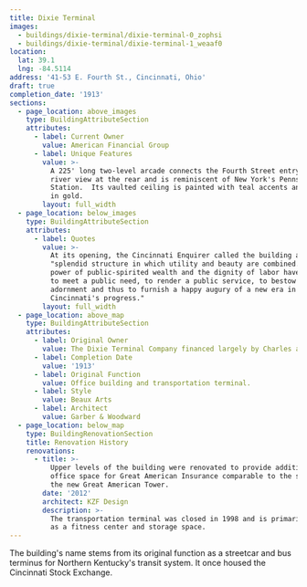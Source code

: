 ```yaml
---
title: Dixie Terminal
images:
  - buildings/dixie-terminal/dixie-terminal-0_zophsi
  - buildings/dixie-terminal/dixie-terminal-1_weaaf0
location:
  lat: 39.1
  lng: -84.5114
address: '41-53 E. Fourth St., Cincinnati, Ohio'
draft: true
completion_date: '1913'
sections:
  - page_location: above_images
    type: BuildingAttributeSection
    attributes:
      - label: Current Owner
        value: American Financial Group
      - label: Unique Features
        value: >-
          A 225' long two-level arcade connects the Fourth Street entry to the
          river view at the rear and is reminiscent of New York's Pennsylvania
          Station.  Its vaulted ceiling is painted with teal accents and trimmed
          in gold.
        layout: full_width
  - page_location: below_images
    type: BuildingAttributeSection
    attributes:
      - label: Quotes
        value: >-
          At its opening, the Cincinnati Enquirer called the building a
          "splendid structure in which utility and beauty are combined.  The
          power of public-spirited wealth and the dignity of labor have united
          to meet a public need, to render a public service, to bestow a civic
          adornment and thus to furnish a happy augury of a new era in
          Cincinnati's progress."
        layout: full_width
  - page_location: above_map
    type: BuildingAttributeSection
    attributes:
      - label: Original Owner
        value: The Dixie Terminal Company financed largely by Charles and Robert Taft
      - label: Completion Date
        value: '1913'
      - label: Original Function
        value: Office building and transportation terminal.
      - label: Style
        value: Beaux Arts
      - label: Architect
        value: Garber & Woodward
  - page_location: below_map
    type: BuildingRenovationSection
    title: Renovation History
    renovations:
      - title: >-
          Upper levels of the building were renovated to provide additional
          office space for Great American Insurance comparable to the space in
          the new Great American Tower.
        date: '2012'
        architect: KZF Design
        description: >-
          The transportation terminal was closed in 1998 and is primarily used
          as a fitness center and storage space.
---
```


The building's name stems from its original function as a streetcar and bus terminus for Northern Kentucky's transit system. It once housed the Cincinnati Stock Exchange.
